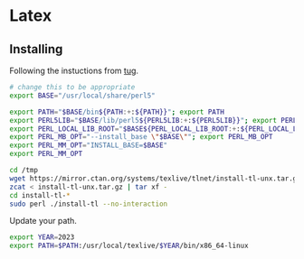 # Latex

## Installing

Following the instuctions from [tug](https://www.tug.org/texlive/quickinstall.html).

```bash
# change this to be appropriate
export BASE="/usr/local/share/perl5"

export PATH="$BASE/bin${PATH:+:${PATH}}"; export PATH
export PERL5LIB="$BASE/lib/perl5${PERL5LIB:+:${PERL5LIB}}"; export PERL5LIB
export PERL_LOCAL_LIB_ROOT="$BASE${PERL_LOCAL_LIB_ROOT:+:${PERL_LOCAL_LIB_ROOT}}"; export PERL_LOCAL_LIB_ROOT
export PERL_MB_OPT="--install_base \"$BASE\""; export PERL_MB_OPT
export PERL_MM_OPT="INSTALL_BASE=$BASE"
export PERL_MM_OPT
```

```bash
cd /tmp
wget https://mirror.ctan.org/systems/texlive/tlnet/install-tl-unx.tar.gz
zcat < install-tl-unx.tar.gz | tar xf -
cd install-tl-*
sudo perl ./install-tl --no-interaction
```

Update your path.

```bash
export YEAR=2023
export PATH=$PATH:/usr/local/texlive/$YEAR/bin/x86_64-linux
```

